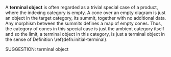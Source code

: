  A **terminal object** is often regarded as a trivial special case of a product, where the indexing category is empty. A cone over an empty diagram is just an object in the target category, its summit, together with no additional data. Any morphism between the summits defines a map of empty cones. Thus, the category of cones in this special case is just the ambient category itself and so the limit, a terminal object in this category, is just a terminal object in the sense of Definition \ref{defn:initial-terminal}.


SUGGESTION: terminal object